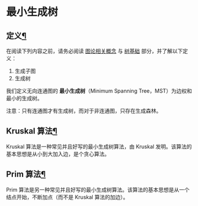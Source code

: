 # 最小生成树

## 定义[¶](https://oi-wiki.org/graph/mst/#_1 "Permanent link")

在阅读下列内容之前，请务必阅读 [图论相关概念](https://oi-wiki.org/graph/concept/) 与 [树基础](https://oi-wiki.org/graph/tree-basic/) 部分，并了解以下定义：

1.  生成子图
2.  生成树

我们定义无向连通图的 **最小生成树**（Minimum Spanning Tree，MST）为边权和最小的生成树。

注意：只有连通图才有生成树，而对于非连通图，只存在生成森林。

## Kruskal 算法[¶](https://oi-wiki.org/graph/mst/#kruskal "Permanent link")

Kruskal 算法是一种常见并且好写的最小生成树算法，由 Kruskal 发明。该算法的基本思想是从小到大加入边，是个贪心算法。

## Prim 算法[¶](https://oi-wiki.org/graph/mst/#prim "Permanent link")

Prim 算法是另一种常见并且好写的最小生成树算法。该算法的基本思想是从一个结点开始，不断加点（而不是 Kruskal 算法的加边）。